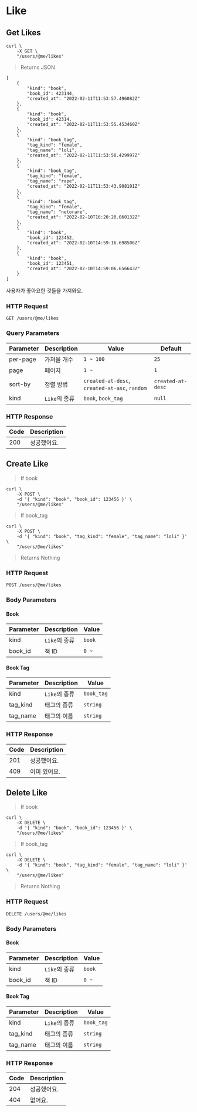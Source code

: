# Like

## Get Likes

```shell
curl \
    -X GET \
    "/users/@me/likes"
```

> Returns JSON

```jsonc
[
    {
        "kind": "book",
        "book_id": 423144,
        "created_at": "2022-02-11T11:53:57.496082Z"
    },
    {
        "kind": "book",
        "book_id": 42314,
        "created_at": "2022-02-11T11:53:55.453460Z"
    },
    {
        "kind": "book_tag",
        "tag_kind": "female",
        "tag_name": "loli",
        "created_at": "2022-02-11T11:53:50.429997Z"
    },
    {
        "kind": "book_tag",
        "tag_kind": "female",
        "tag_name": "rape",
        "created_at": "2022-02-11T11:53:43.908101Z"
    },
    {
        "kind": "book_tag",
        "tag_kind": "female",
        "tag_name": "netorare",
        "created_at": "2022-02-10T16:20:20.060132Z"
    },
    {
        "kind": "book",
        "book_id": 123452,
        "created_at": "2022-02-10T14:59:16.698506Z"
    },
    {
        "kind": "book",
        "book_id": 123451,
        "created_at": "2022-02-10T14:59:06.656643Z"
    }
]
```

사용자가 좋아요한 것들을 가져와요.

### HTTP Request

`GET /users/@me/likes`

### Query Parameters

Parameter | Description | Value | Default |
--------- | ----------- | ----- | ------- |
per-page | 가져올 개수 | `1 ~ 100` | `25` |
page | 페이지 | `1 ~` | `1` |
sort-by | 정렬 방법 | `created-at-desc`, `created-at-asc`, `random` | `created-at-desc` |
kind | `Like`의 종류 | `book`, `book_tag` | `null` |


### HTTP Response

Code | Description |
---- | ----------- |
200  | 성공했어요. |

## Create Like

> If book

```shell
curl \
    -X POST \
    -d '{ "kind": "book", "book_id": 123456 }' \
    "/users/@me/likes"
```

> If book_tag

```shell
curl \
    -X POST \
    -d '{ "kind": "book", "tag_kind": "female", "tag_name": "loli" }' \
    "/users/@me/likes"
```

> Returns Nothing

### HTTP Request

`POST /users/@me/likes`

### Body Parameters

#### Book

Parameter | Description | Value |
--------- | ----------- | ----- |
kind | `Like`의 종류 | `book` |
book_id | 책 ID | `0 ~` |

#### Book Tag

Parameter | Description | Value |
--------- | ----------- | ----- |
kind | `Like`의 종류 | `book_tag` |
tag_kind | 태그의 종류 | `string` |
tag_name | 태그의 이름 | `string` |

### HTTP Response

Code | Description
---- | ----------
201  | 성공했어요.
409  | 이미 있어요.

## Delete Like

> If book

```shell
curl \
    -X DELETE \
    -d '{ "kind": "book", "book_id": 123456 }' \
    "/users/@me/likes"
```

> If book_tag

```shell
curl \
    -X DELETE \
    -d '{ "kind": "book", "tag_kind": "female", "tag_name": "loli" }' \
    "/users/@me/likes"
```

> Returns Nothing

### HTTP Request

`DELETE /users/@me/likes`

### Body Parameters

#### Book

Parameter | Description | Value |
--------- | ----------- | ----- |
kind | `Like`의 종류 | `book` |
book_id | 책 ID | `0 ~` |

#### Book Tag

Parameter | Description | Value |
--------- | ----------- | ----- |
kind | `Like`의 종류 | `book_tag` |
tag_kind | 태그의 종류 | `string` |
tag_name | 태그의 이름 | `string` |

### HTTP Response

Code | Description
---- | ----------
204  | 성공했어요.
404  | 없어요.
